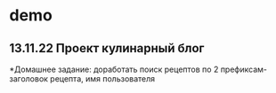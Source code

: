 # demo
<h2>13.11.22 Проект кулинарный блог</h2>
*Домашнее задание: доработать поиск рецептов по 2 префиксам-заголовок рецепта, имя пользователя
